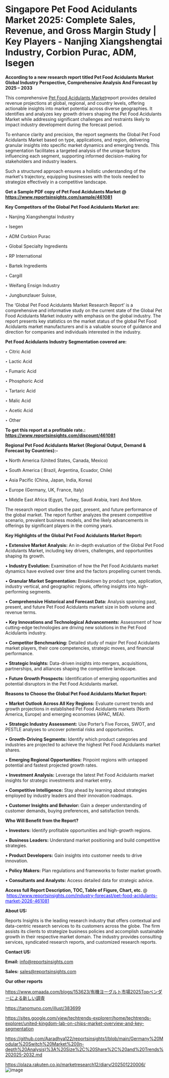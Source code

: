 # Singapore Pet Food Acidulants Market 2025: Complete Sales, Revenue, and Gross Margin Study | Key Players - Nanjing Xiangshengtai Industry, Corbion Purac, ADM, Isegen

<strong>According to a new research report titled Pet Food Acidulants Market Global Industry Perspective, Comprehensive Analysis And Forecast by 2025 – 2033</strong>

This comprehensive <a href=https://www.reportsinsights.com/sample/461081>Pet Food Acidulants Market</a>report provides detailed revenue projections at global, regional, and country levels, offering actionable insights into market potential across diverse geographies. It identifies and analyzes key growth drivers shaping the Pet Food Acidulants Market while addressing significant challenges and restraints likely to impact industry development during the forecast period.

To enhance clarity and precision, the report segments the Global Pet Food Acidulants Market based on type, applications, and region, delivering granular insights into specific market dynamics and emerging trends. This segmentation facilitates a targeted analysis of the unique factors influencing each segment, supporting informed decision-making for stakeholders and industry leaders.

Such a structured approach ensures a holistic understanding of the market's trajectory, equipping businesses with the tools needed to strategize effectively in a competitive landscape.

<strong>Get a Sample PDF copy of Pet Food Acidulants Market </strong><strong>@<a href=https://www.reportsinsights.com/sample/461081 style=color:#0000ff;> https://www.reportsinsights.com/sample/461081</a></strong></font>

<strong>Key Competitors of the Global Pet Food Acidulants Market are:</strong>

‣ Nanjing Xiangshengtai Industry

‣ Isegen

‣ ADM Corbion Purac

‣ Global Specialty Ingredients

‣ RP International

‣ Bartek Ingredients

‣ Cargill

‣ Weifang Ensign Industry

‣ Jungbunzlauer Suisse,

The ‘Global Pet Food Acidulants Market Research Report’ is a comprehensive and informative study on the current state of the Global Pet Food Acidulants Market industry with emphasis on the global industry. The report presents key statistics on the market status of the global Pet Food Acidulants market manufacturers and is a valuable source of guidance and direction for companies and individuals interested in the industry.

<strong>Pet Food Acidulants Industry Segmentation covered are:</strong>

‣ Citric Acid

‣ Lactic Acid

‣ Fumaric Acid

‣ Phosphoric Acid

‣ Tartaric Acid

‣ Malic Acid

‣ Acetic Acid

‣ Other

<strong>To get this report at a profitable rate.: <a href=https://www.reportsinsights.com/discount/461081 style=color:#0000ff;>https://www.reportsinsights.com/discount/461081</a></strong></font>

<strong>Regional Pet Food Acidulants Market (Regional Output, Demand &amp; Forecast by Countries):-</strong>

• North America (United States, Canada, Mexico)

• South America ( Brazil, Argentina, Ecuador, Chile)

• Asia Pacific (China, Japan, India, Korea)

• Europe (Germany, UK, France, Italy)

• Middle East Africa (Egypt, Turkey, Saudi Arabia, Iran) And More.

The research report studies the past, present, and future performance of the global market. The report further analyzes the present competitive scenario, prevalent business models, and the likely advancements in offerings by significant players in the coming years.

<strong>Key Highlights of the Global Pet Food Acidulants Market Report:</strong>

• <strong>Extensive Market Analysis:</strong> An in-depth evaluation of the Global Pet Food Acidulants Market, including key drivers, challenges, and opportunities shaping its growth.

• <strong>Industry Evolution:</strong> Examination of how the Pet Food Acidulants market dynamics have evolved over time and the factors propelling current trends.

• <strong>Granular Market Segmentation:</strong> Breakdown by product type, application, industry vertical, and geographic regions, offering insights into high-performing segments.

• <strong>Comprehensive Historical and Forecast Data:</strong> Analysis spanning past, present, and future Pet Food Acidulants market size in both volume and revenue terms.

• <strong>Key Innovations and Technological Advancements:</strong> Assessment of how cutting-edge technologies are driving new solutions in the Pet Food Acidulants industry.

• <strong>Competitor Benchmarking:</strong> Detailed study of major Pet Food Acidulants market players, their core competencies, strategic moves, and financial performance.

• <strong>Strategic Insights:</strong> Data-driven insights into mergers, acquisitions, partnerships, and alliances shaping the competitive landscape.

• <strong>Future Growth Prospects:</strong> Identification of emerging opportunities and potential disruptors in the Pet Food Acidulants market.

<strong>Reasons to Choose the Global Pet Food Acidulants Market Report:</strong>

• <strong>Market Outlook Across All Key Regions:</strong> Evaluate current trends and growth projections in established Pet Food Acidulants markets (North America, Europe) and emerging economies (APAC, MEA).

• <strong>Strategic Industry Assessment:</strong> Use Porter’s Five Forces, SWOT, and PESTLE analyses to uncover potential risks and opportunities.

• <strong>Growth-Driving Segments:</strong> Identify which product categories and industries are projected to achieve the highest Pet Food Acidulants market shares.

• <strong>Emerging Regional Opportunities:</strong> Pinpoint regions with untapped potential and fastest projected growth rates.

• <strong>Investment Analysis:</strong> Leverage the latest Pet Food Acidulants market insights for strategic investments and market entry.

• <strong>Competitive Intelligence:</strong> Stay ahead by learning about strategies employed by industry leaders and their innovation roadmaps.

• <strong>Customer Insights and Behavior:</strong> Gain a deeper understanding of customer demands, buying preferences, and satisfaction trends.

<strong>Who Will Benefit from the Report?</strong>

• <strong>Investors:</strong> Identify profitable opportunities and high-growth regions.

• <strong>Business Leaders:</strong> Understand market positioning and build competitive strategies.

• <strong>Product Developers:</strong> Gain insights into customer needs to drive innovation.

• <strong>Policy Makers:</strong> Plan regulations and frameworks to foster market growth.

• <strong>Consultants and Analysts:</strong> Access detailed data for strategic advice.
</ul>
<strong>Access full Report Description, TOC, Table of Figure, Chart, etc. </strong>@  <a href=https://www.reportsinsights.com/industry-forecast/pet-food-acidulants-market-2026-461081 style=color:#0000ff;>https://www.reportsinsights.com/industry-forecast/pet-food-acidulants-market-2026-461081</a></font>

<strong><strong>About US</strong>:</strong>

Reports Insights is the leading research industry that offers contextual and data-centric research services to its customers across the globe. The firm assists its clients to strategize business policies and accomplish sustainable growth in their respective market domain. The industry provides consulting services, syndicated research reports, and customized research reports.

<strong>Contact US:</strong>

<p class=""""><b>Email:</b> <a href=mailto:info@reportsinsights.com>info@reportsinsights.com</a></p>
<p class=""""><b>Sales:</b> <a href=mailto:sales@reportsinsights.com>sales@reportsinsights.com</a></p>

<strong>Our other reports</strong>

<a href=https://www.omaada.com/blogs/153623/有機ヨーグルト市場2025Topベンダーによる新しい調査>https://www.omaada.com/blogs/153623/有機ヨーグルト市場2025Topベンダーによる新しい調査</a>

<a href=https://tanomuno.com/illust/383699>https://tanomuno.com/illust/383699</a>

<a href=https://sites.google.com/view/techtrends-explorerr/home/techtrends-explorer/united-kingdom-lab-on-chips-market-overview-and-key-segmentation>https://sites.google.com/view/techtrends-explorerr/home/techtrends-explorer/united-kingdom-lab-on-chips-market-overview-and-key-segmentation</a>

<a href=https://github.com/Aaradhya122/reportsinsights1/blob/main/Germany%20Modular%20Switch%20Market%20(In-depth%20Analysis)%3A%20Size%2C%20Share%2C%20and%20Trends%202025-2032.md>https://github.com/Aaradhya122/reportsinsights1/blob/main/Germany%20Modular%20Switch%20Market%20(In-depth%20Analysis)%3A%20Size%2C%20Share%2C%20and%20Trends%202025-2032.md</a>

<a href=https://plaza.rakuten.co.jp/marketresearch12/diary/202501220006/>https://plaza.rakuten.co.jp/marketresearch12/diary/202501220006/</a>
![image](https://github.com/user-attachments/assets/4ae27cf2-2bdd-4771-9dce-9c01ade63eff)
